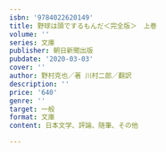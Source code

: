 ```yaml
---
isbn: '9784022620149'
title: 野球は頭でするもんだ＜完全版＞　上巻
volume: ''
series: 文庫
publisher: 朝日新聞出版
pubdate: '2020-03-03'
cover: ''
author: 野村克也／著 川村二郎／翻訳
description: ''
price: '640'
genre: ''
target: 一般
format: 文庫
content: 日本文学、評論、随筆、その他

---
```

